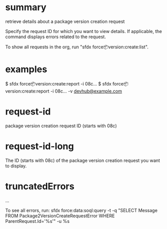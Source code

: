 # summary

retrieve details about a package version creation request

Specify the request ID for which you want to view details. If applicable, the command displays errors related to the request.

To show all requests in the org, run "sfdx force:package:version:create:list".

# examples

$ sfdx force:package:version:create:report -i 08c...
$ sfdx force:package:version:create:report -i 08c... -v devhub@example.com

# request-id

package version creation request ID (starts with 08c)

# request-id-long

The ID (starts with 08c) of the package version creation request you want to display.

# truncatedErrors

...

To see all errors, run: sfdx force:data:soql:query -t -q "SELECT Message FROM Package2VersionCreateRequestError WHERE ParentRequest.Id='%s'" -u %s
